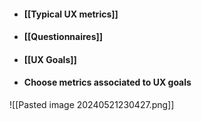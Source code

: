- #### [[Typical UX metrics]]
- #### [[Questionnaires]]
- #### [[UX Goals]]
- #### Choose metrics associated to UX goals
![[Pasted image 20240521230427.png]]